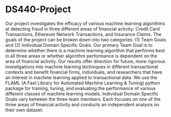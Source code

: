 # DS440-Project

Our project investigates the efficacy of various machine learning algorithms at detecting fraud in three different areas of financial activity: Credit Card Transactions, Ethereum Network Transactions, and Insurance Claims. The goals of the project can be broken down into two categories: (1) Team Goals and (2) Individual Domain Specific Goals. Our primary Team Goal is to determine whether there is a machine learning algorithm that performs best in all three areas or whether algorithm performance is dependent on the area of financial activity. Our results offer direction for future, more rigorous investigations into machine learning techniques in different transactional contexts and benefit financial firms, individuals, and researchers that have an interest in machine learning applied to transactional data. We use the FLAML (A Fast Library for Automated Machine Learning & Tuning) python package for training, tuning, and evaluating the performance of various different classes of machine learning models. Individual Domain Specific Goals vary between the three team members. Each focuses on one of the three areas of financial activity and conducts an independent analysis on their own dataset.
